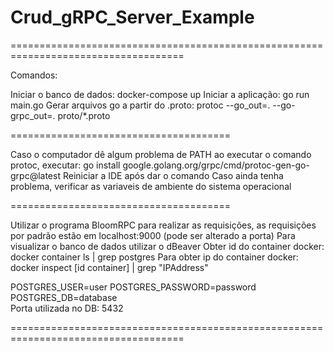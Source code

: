# Crud_gRPC_Server_Example

====================================================================================

Comandos:

Iniciar o banco de dados: docker-compose up
Iniciar a aplicação: go run main.go
Gerar arquivos go a partir do .proto: protoc --go_out=. --go-grpc_out=. proto/*.proto

======================================

Caso o computador dê algum problema de PATH ao executar o comando protoc, executar: go install google.golang.org/grpc/cmd/protoc-gen-go-grpc@latest
Reiniciar a IDE após dar o comando
Caso ainda tenha problema, verificar as variaveis de ambiente do sistema operacional

======================================

Utilizar o programa BloomRPC para realizar as requisições, as requisições por padrão estão em localhost:9000 (pode ser alterado a porta)
Para visualizar o banco de dados utilizar o dBeaver
Obter id do container docker: docker container ls | grep postgres
Para obter ip do container docker: docker inspect [id container] | grep "IPAddress"

POSTGRES_USER=user
POSTGRES_PASSWORD=password
POSTGRES_DB=database   
Porta utilizada no DB: 5432

====================================================================================


